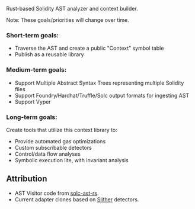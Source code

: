 Rust-based Solidity AST analyzer and context builder.

Note: These goals/priorities will change over time.

### Short-term goals:
* Traverse the AST and create a public "Context" symbol table
* Publish as a reusable library

### Medium-term goals:
* Support Multiple Abstract Syntax Trees representing multiple Solidity files
* Support Foundry/Hardhat/Truffle/Solc output formats for ingesting AST
* Support Vyper

### Long-term goals:
Create tools that utilize this context library to:
* Provide automated gas optimizations
* Custom subscribable detectors
* Control/data flow analyses
* Symbolic execution lite, with invariant analysis

## Attribution
* AST Visitor code from [solc-ast-rs](https://github.com/hrkrshnn/solc-ast-rs).
* Current adapter clones based on [Slither](https://github.com/crytic/slither) detectors.
